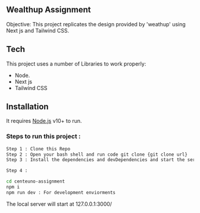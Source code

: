 ## Wealthup Assignment
Objective: This project replicates the design provided by 'weathup' using Next js and Tailwind CSS.


## Tech

This project uses a number of Libraries to work properly:

- Node.
- Next js
- Tailwind CSS

## Installation

It requires [Node.js](https://nodejs.org/) v10+ to run.

### Steps to run this project : 

```sh
Step 1 : Clone this Repo 
Step 2 : Open your bash shell and run code git clone {git clone url}
Step 3 : Install the dependencies and devDependencies and start the server.

Step 4 : 

cd centeuno-assignment
npm i
npm run dev : For development enviorments
```
The local server will start at 127.0.0.1:3000/
